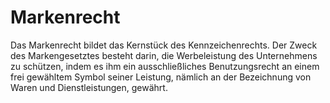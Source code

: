 # Markenrecht

Das Markenrecht bildet das Kernstück des Kennzeichenrechts. Der Zweck des Markengesetztes besteht darin, die Werbeleistung des Unternehmens zu schützen, indem es ihm ein ausschließliches Benutzungsrecht an einem frei gewähltem Symbol seiner Leistung, nämlich an der Bezeichnung von Waren und Dienstleistungen, gewährt.
